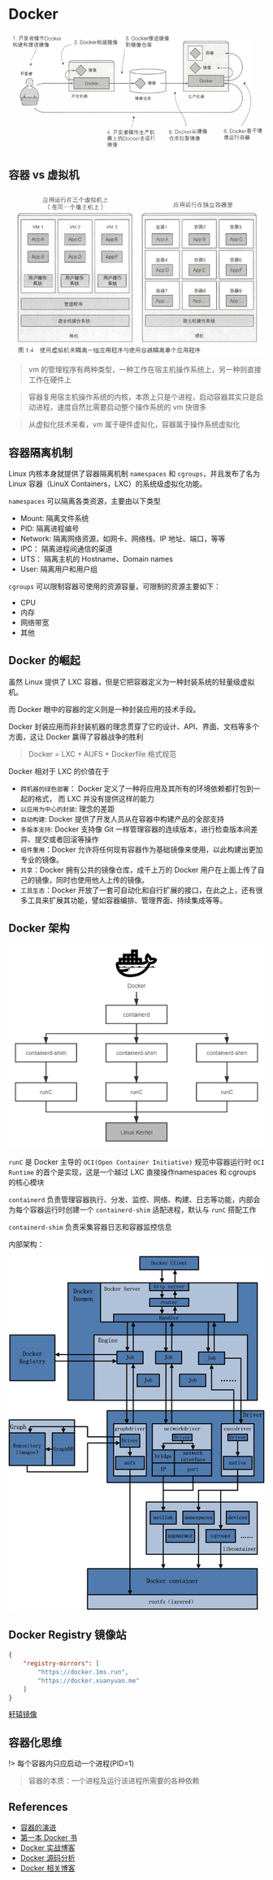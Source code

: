 # Docker

![](../images/docker-image-container.png)

## 容器 vs 虚拟机

![](../images/containervsvm.png)

> vm 的管理程序有两种类型，一种工作在宿主机操作系统上，另一种则直接工作在硬件上

> 容器复用宿主机操作系统的内核，本质上只是个进程，启动容器其实只是启动进程，速度自然比需要启动整个操作系统的 vm 快很多

> 从虚拟化技术来看，vm 属于硬件虚拟化，容器属于操作系统虚拟化

## 容器隔离机制

Linux 内核本身就提供了容器隔离机制 `namespaces` 和 `cgroups`，并且发布了名为 Linux 容器（LinuX Containers，LXC）的系统级虚拟化功能。

`namespaces` 可以隔离各类资源，主要由以下类型

- Mount: 隔离文件系统
- PID: 隔离进程编号
- Network: 隔离网络资源，如网卡、网络栈、IP 地址、端口，等等
- IPC： 隔离进程间通信的渠道
- UTS： 隔离主机的 Hostname、Domain names
- User: 隔离用户和用户组

`cgroups` 可以限制容器可使用的资源容量，可限制的资源主要如下：

- CPU
- 内存
- 网络带宽
- 其他

## Docker 的崛起

虽然 Linux 提供了 LXC 容器，但是它把容器定义为一种封装系统的轻量级虚拟机。

而 Docker 眼中的容器的定义则是一种封装应用的技术手段。

Docker 封装应用而非封装机器的理念贯穿了它的设计、API、界面、文档等多个方面，这让 Docker 赢得了容器战争的胜利

> Docker = LXC + AUFS + Dockerfile 格式规范

Docker 相对于 LXC 的价值在于

- `跨机器的绿色部署`： Docker 定义了一种将应用及其所有的环境依赖都打包到一起的格式， 而 LXC 并没有提供这样的能力
- `以应用为中心的封装`: 理念的差距
- `自动构建`: Docker 提供了开发人员从在容器中构建产品的全部支持
- `多版本支持`: Docker 支持像 Git 一样管理容器的连续版本，进行检查版本间差异、提交或者回滚等操作
- `组件重用`：Docker 允许将任何现有容器作为基础镜像来使用，以此构建出更加专业的镜像。
- `共享`：Docker 拥有公共的镜像仓库，成千上万的 Docker 用户在上面上传了自己的镜像，同时也使用他人上传的镜像。
- `工具生态`：Docker 开放了一套可自动化和自行扩展的接口，在此之上，还有很多工具来扩展其功能，譬如容器编排、管理界面、持续集成等等。

## Docker 架构

![](../images/docker-arch.png)

`runC` 是 Docker 主导的 `OCI(Open Container Initiative)` 规范中容器运行时 `OCI Runtime` 的首个是实现，这是一个越过 LXC 直接操作namespaces 和 cgroups 的核心模块

`containerd` 负责管理容器执行、分发、监控、网络、构建、日志等功能，内部会为每个容器运行时创建一个 `containerd-shim` 适配进程，默认与 `runC` 搭配工作

`containerd-shim` 负责采集容器日志和容器监控信息

内部架构：

![](../images/docker-arch.jpg ":size=50%")

## Docker Registry 镜像站

```json
{
    "registry-mirrors": [
        "https://docker.1ms.run",
        "https://docker.xuanyuan.me"
    ]
}
```

[轩辕镜像](https://docker.xuanyuan.me/)

## 容器化思维

!> 每个容器内只应启动一个进程(PID=1)

> 容器的本质：一个进程及运行该进程所需要的各种依赖

## References

- [容器的演进](http://icyfenix.cn/immutable-infrastructure/container/)
- [第一本 Docker 书](https://book.douban.com/subject/26285268/)
- [Docker 实战博客](https://github.com/zq2599/blog_demos)
- [Docker 源码分析](https://www.infoq.cn/article/docker-source-code-analysis-part1)
- [Docker 相关博客](https://soulteary.com/tags/docker.html)